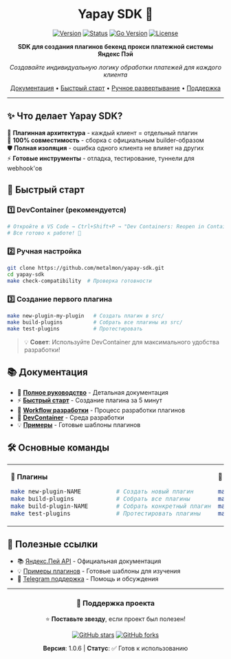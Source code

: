 <div align="center">

# Yapay SDK 🚀

[![Version](https://img.shields.io/badge/version-1.0.6-blue.svg)](https://github.com/metalmon/yapay-sdk)
[![Status](https://img.shields.io/badge/status-ready-green.svg)](https://github.com/metalmon/yapay-sdk)
[![Go Version](https://img.shields.io/badge/go-1.22+-00ADD8.svg)](https://golang.org/)
[![License](https://img.shields.io/badge/license-MIT-blue.svg)](LICENSE)

**SDK для создания плагинов бекенд прокси платежной системы Яндекс Пэй**

*Создавайте индивидуальную логику обработки платежей для каждого клиента*

[Документация](docs/README.md) • [Быстрый старт](QUICK_START.md) • [Ручное развертывание](docs/development/manual-deployment.md) • [Поддержка](https://t.me/metal_monkey)

</div>

---

## ✨ Что делает Yapay SDK?

🔌 **Плагинная архитектура** - каждый клиент = отдельный плагин  
🎯 **100% совместимость** - сборка с официальным builder-образом  
🛡️ **Полная изоляция** - ошибка одного клиента не влияет на других  
⚡ **Готовые инструменты** - отладка, тестирование, туннели для webhook'ов

## 🚀 Быстрый старт

### 1️⃣ DevContainer (рекомендуется)
```bash
# Откройте в VS Code → Ctrl+Shift+P → "Dev Containers: Reopen in Container"
# Все готово к работе! 🎉
```

### 2️⃣ Ручная настройка
```bash
git clone https://github.com/metalmon/yapay-sdk.git
cd yapay-sdk
make check-compatibility  # Проверка готовности
```

### 3️⃣ Создание первого плагина
```bash
make new-plugin-my-plugin   # Создать плагин в src/
make build-plugins          # Собрать все плагины из src/
make test-plugins           # Протестировать
```

> 💡 **Совет**: Используйте DevContainer для максимального удобства разработки!

## 📚 Документация

- 📖 **[Полное руководство](docs/README.md)** - Детальная документация
- ⚡ **[Быстрый старт](QUICK_START.md)** - Создание плагина за 5 минут
- 🔄 **[Workflow разработки](docs/development/workflow.md)** - Процесс разработки плагинов
- 🐳 **[DevContainer](docs/development/dev-container.md)** - Среда разработки
- 💡 **[Примеры](examples/)** - Готовые шаблоны плагинов

## 🛠️ Основные команды

<table>
<tr>
<td>

**🔧 Плагины**
```bash
make new-plugin-NAME          # Создать новый плагин
make build-plugins            # Собрать все плагины
make build-plugin-NAME        # Собрать конкретный плагин
make test-plugins             # Протестировать плагины
```

</td>
<td>

**🚀 Разработка**
```bash
make check-compatibility      # Проверка окружения
make build-examples           # Сборка примеров
make debug-plugin-NAME        # Отладка плагина
make tunnel-start             # Туннель для webhook'ов
```

</td>
</tr>
</table>

## 🔗 Полезные ссылки

- 📚 [Яндекс.Пей API](https://pay.yandex.ru/docs/ru/custom/backend/merchant-api/index) - Официальная документация
- 💡 [Примеры плагинов](examples/) - Готовые шаблоны для изучения
- 💬 [Telegram поддержка](https://t.me/metal_monkey) - Помощь и обсуждения

---

<div align="center">

### 🤝 Поддержка проекта

⭐ **Поставьте звезду**, если проект был полезен!

[![GitHub stars](https://img.shields.io/github/stars/metalmon/yapay-sdk?style=social)](https://github.com/metalmon/yapay-sdk)
[![GitHub forks](https://img.shields.io/github/forks/metalmon/yapay-sdk?style=social)](https://github.com/metalmon/yapay-sdk)

**Версия**: 1.0.6 | **Статус**: ✅ Готов к использованию
</div>